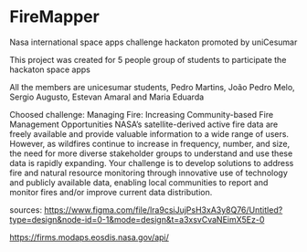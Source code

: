 # FireMapper

Nasa international space apps challenge hackaton promoted by uniCesumar


  This project was created for 5 people group of students to participate the hackaton space apps

  All the members are unicesumar students, Pedro Martins, João Pedro Melo, Sergio Augusto, Estevan Amaral and Maria Eduarda

Choosed challenge:
Managing Fire: Increasing Community-based Fire Management Opportunities
   NASA’s satellite-derived active fire data are freely available and provide valuable information to a wide range of users. However, as wildfires continue to increase in frequency, number, and size, the need for more diverse stakeholder groups to understand and use these data is rapidly expanding. Your challenge is to develop solutions to address fire and natural resource monitoring through innovative use of technology and publicly available data, enabling local communities to report and monitor fires and/or improve current data distribution.


sources:
https://www.figma.com/file/lra9csiJujPsH3xA3y8Q76/Untitled?type=design&node-id=0-1&mode=design&t=a3xsvCvaNEimX5Ez-0

https://firms.modaps.eosdis.nasa.gov/api/